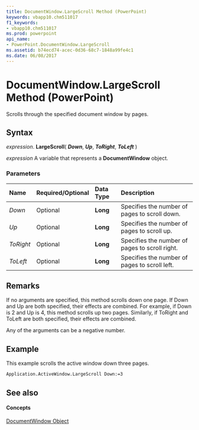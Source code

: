 ```yaml
---
title: DocumentWindow.LargeScroll Method (PowerPoint)
keywords: vbapp10.chm511017
f1_keywords:
- vbapp10.chm511017
ms.prod: powerpoint
api_name:
- PowerPoint.DocumentWindow.LargeScroll
ms.assetid: b74ecd74-acec-0d36-68c7-1848a99fe4c1
ms.date: 06/08/2017
---
```



# DocumentWindow.LargeScroll Method (PowerPoint)

Scrolls through the specified document window by pages.


## Syntax

 _expression_. **LargeScroll**( **_Down_**, **_Up_**, **_ToRight_**, **_ToLeft_** )

 _expression_ A variable that represents a **DocumentWindow** object.


### Parameters



|**Name**|**Required/Optional**|**Data Type**|**Description**|
|:-----|:-----|:-----|:-----|
| _Down_|Optional|**Long**|Specifies the number of pages to scroll down.|
| _Up_|Optional|**Long**|Specifies the number of pages to scroll up.|
| _ToRight_|Optional|**Long**|Specifies the number of pages to scroll right.|
| _ToLeft_|Optional|**Long**|Specifies the number of pages to scroll left.|

## Remarks

If no arguments are specified, this method scrolls down one page. If Down and Up are both specified, their effects are combined. For example, if Down is 2 and Up is 4, this method scrolls up two pages. Similarly, if ToRight and ToLeft are both specified, their effects are combined.

Any of the arguments can be a negative number.


## Example

This example scrolls the active window down three pages.


```vb
Application.ActiveWindow.LargeScroll Down:=3
```


## See also


#### Concepts


[DocumentWindow Object](documentwindow-object-powerpoint.md)


